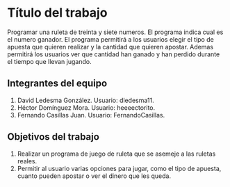 # Título del trabajo

Programar una ruleta de treinta y siete numeros. El programa indica cual es el numero ganador. El programa permitirá a los usuarios elegir el tipo de apuesta que quieren realizar y la cantidad que quieren apostar. Ademas permitirá  los usuarios ver que cantidad han ganado y han perdido durante el tiempo que llevan jugando. 

## Integrantes del equipo

1. David Ledesma González. Usuario: dledesma11.
2. Héctor Domínguez Mora. Usuario: heeeectorito. 
3. Fernando Casillas Juan. Usuario: FernandoCasillas. 

## Objetivos del trabajo

1. Realizar un programa de juego de ruleta que se asemeje a las ruletas reales. 
2. Permitir al usuario varias opciones para jugar, como el tipo de apuesta, cuanto pueden apostar o ver el dinero que les queda. 
